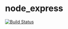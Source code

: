 # node_express
[![Build Status](https://travis-ci.org/dzlixu/node_express.svg?branch=master)](https://travis-ci.org/dzlixu/node_express.svg)

